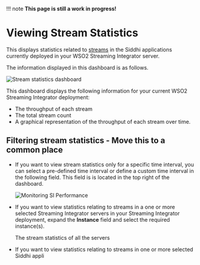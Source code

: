 !!! note
    **This page is still a work in progress!**
    
# Viewing Stream Statistics

This displays statistics related to [streams](https://siddhi.io/en/v5.1/docs/query-guide/#stream) in the Siddhi applications currently deployed in your WSO2 Streaming Integrator server.

The information displayed in this dashboard is as follows.

![Stream statistics dashboard](../images/streaming-integrator-grafana-dashboard/stream_statistics_dashboard.png)

This dashboard displays the following information for your current WSO2 Streaming Integrator deployment:

- The throughput of each stream
- The total stream count
- A graphical representation of the throughput of each stream over time.

## Filtering stream statistics - Move this to a common place

- If you want to view stream statistics only for a specific time interval, you can select a pre-defined time interval or define a custom time interval in the following field. This field is is located in the top right of the dashboard.

    ![Monitoring SI Performance](../images/monitoring-si-performance/select-time-interval.png)

- If you want to view statistics relating to streams in a one or more selected Streaming Integrator servers in your Streaming Integrator deployment, expand the **Instance** field and select the required instance(s).

    The stream statistics of all the servers 

- If you want to view statistics relating to streams in one or more selected Siddhi appli